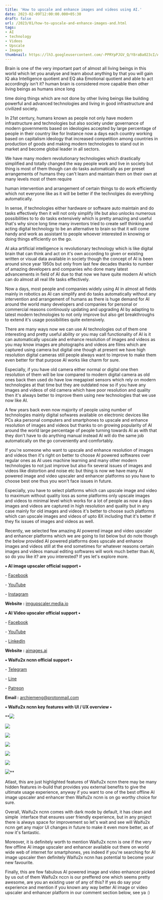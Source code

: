 ```yaml
---
title: 'How to upscale and enhance images and videos using AI.'
date: 2023-02-09T12:00:00.000+05:30
draft: false
url: /2023/01/how-to-upscale-and-enhance-images-and.html
tags: 
- AI
- technology
- Videos
- Upscale
- Images
thumbnail: https://lh3.googleusercontent.com/-PPRYpPJGV_Q/Y8raBa023cI/AAAAAAAAQb4/05Ed2wnQl08RfR_NibEbmCaLCHROQzFSwCNcBGAsYHQ/s1600/1674238466916356-0.png
---
```


  

Brain is one of the very important part of almost all living beings in this world which let you analyse and learn about anything by that you will gain IQ aka Intelligence quotient and EQ aka Emotional quotient and able to act accordingly isn't it? human brain is considered more capable then other living beings as humans since long

time doing things which are not done by other living beings like building powerful and advanced technologies and living in good infrastructure and civilized society.

  

In 21st century, humans known as people not only have modern infrastructure and technologies but also society under governance of modern governments based on ideologies accepted by large percentage of people in their country like for Instance now a days each country working based on capitalism ideology that increased competition among countries in production of goods and making modern technologies to stand out in market and become global leader in all sectors.

  

We have many modern revolutionary technologies which drastically simplified and totally changed the way people work and live in society but thing is most of them though can do tasks automatically as per preset arrangements of humans they can't learn and maintain them on their own at many levels most of them require 

human intervention and arrangement of certain things to do work efficiently which not everyone like as it will be better if the technolgies do everything automatically.

  

In sense, if technologies either hardware or software auto maintain and do tasks effectively then it will not only simplify life but also unlocks numerous possibilities to to do tasks extensively which is pretty amazing and useful that's why since long time many inventors tried to create self thinking and acting digital technology to be an alternative to brain so that it will come handy and work as assistant to people whoever interested in knowing or doing things efficiently on the go.

  

AI aka artificial intelligence is revolutionary technology which is like digital brain that can think and act on it's own according to given or existing written or visual data available in society though the concept of AI is been around since year 1950s but only from last few decades thanks to number of amazing developers and companies who done many latest advancements in field of AI due to that now we have quite modern AI which can do almost all real life tasks effectively.

  

Now a days, most people and companies widely using AI in almost all fields mainly in robotics as AI can simplify and do tasks automatically without any intervention and arrangement of humans as there is huge demand for AI around the world many developers and companies for personal or commercial reasons continously updating and upgrading AI by adapting to latest modern technologies to not only improve but also get breakthroughs to extend it's usage possibilities quite extensively.

  

There are many ways now we can use AI technologies out of them one interesting and pretty useful ability or you may call functionality of AI is it can automatically upscale and enhance resolution of images and videos as you may know images are photographs and videos are films which are captured using camera but digital one though at present we have high resolution digital cameras still people always want to improve to make them even better for that purpose AI works like charm for sure.

  

Especially, if you have old camera either normal or digital one then resolution of them will be low compared to modern digital camera as old ones back then used do have low megapixel sensors which rely on modern technologies at that time but they are outdated now so if you have any images and videos of old camera which have poor resolution and quality then it's always better to improve them using new technologies that we use now like AI.

  

A few years back even now majority of people using number of technologies mainly digital sofwares available on electronic devices like PCs aka personal computers and smartphones to upscale and enhance resolution of images and videos but thanks to on growing popularity of AI around the world large percentage of people turning towards AI as with that they don't have to do anything manual instead AI will do the same job automatically on the go conveniently and comfortably.

  

If you're someone who want to upscale and enhance resolution of images and videos then it's right on better to choose AI powered softwares over regular ones as AI uses machine learning and many other modern technologies to not just improve but also fix several issues of images and videos like distortion and noise etc but thing is now we have many AI powered image and video upscaler and enhancer platforms so you have to choose best one thus you won't face issues in future.

  

Especially, you have to select platforms which can upscale image and video to maximum without quality loss as some platforms only upscale images and videos to minimal level which works for a lot of people as now a days images and videos are captured in high resolution and quality but in any case mainly for old images and videos it's better to choose such platforms which can upscale images and videos of upto 8X including that it's better if they fix issues of images and videos as well.

  

Recently, we selected few amazing AI powered image and video upscaler and enhancer platforms which we are going to list below but do note though the below provided AI powered platforms does upscale and enhance images and videos still at the end sometimes for whatever reasons certain images and videos manual editing softwares will work much better than AI, so do you like it? are you interested? If yes let's explore more.

  

**• AI image upscaler official support •**

\- [Facebook](https://www.facebook.com/MediaioOfficial)

\- [YouTube](https://www.youtube.com/channel/UC5yZCPN2Xds61GKl_i90ZtQ)

\- [Instagram](https://www.instagram.com/mediaioofficial/)

  

**Website :** [imgupscaler.media.io](http://imgupscaler.media.io)

  

**• AI Video upscaler official support •**

\- [Facebook](https://www.facebook.com/aimagesVR)

\- [YouTube](https://www.youtube.com/channel/UCxyMIjGELzI-yxbFXCTC2Uw)

\- [LinkedIn](https://www.linkedin.com/company/aimages-vr)

  

**Website :** [aimages.ai](http://aimages.ai)

  

**• Waifu2x ncnn official support •**

\- [Telegram](https://t.me/joinchat/gRDBZyN0Km84YWVl)

\- [Line](https://line.me/R/ti/g/31VNtZ31nc)

\- [Patreon](https://www.patreon.com/archiemeng)

**Email :** [archiemeng@protonmail.com](mailto:archiemeng@protonmail.com)

**• Waifu2x ncnn key features with UI / UX overview •**

 **![](https://lh3.googleusercontent.com/-P6I1Z5U7pds/Y8zdGSnnahI/AAAAAAAAQcY/WT7HWGH0uyUiDBJ5Z50o_OqGlyqvHcvMwCNcBGAsYHQ/s1600/1674370326738159-0.png) 

 ![](https://lh3.googleusercontent.com/-kGV1p5P_uXw/Y8zdFgKFXkI/AAAAAAAAQcU/GEJU-enbm5w5gFvew2Xg43QM7ru1ogEHQCNcBGAsYHQ/s1600/1674370323682650-1.png) 

 ![](https://lh3.googleusercontent.com/-Tx_ElYEIuLQ/Y8zdE7mwNMI/AAAAAAAAQcQ/0EL-sQSMMfcrZxHDGtdFJRS_k6-UD9kJwCNcBGAsYHQ/s1600/1674370320564033-2.png) 

 ![](https://lh3.googleusercontent.com/-X5UeqeYZkuA/Y8zdDyriXgI/AAAAAAAAQcM/tpu71zehc3g6Hpf_DAl2Q94AF40FJbRjQCNcBGAsYHQ/s1600/1674370316958808-3.png) 

 ![](https://lh3.googleusercontent.com/-goZ0Kve5vsA/Y8zdDDwUMBI/AAAAAAAAQcI/afSumUi7NfgXfAiennFiOIgEmEhYr7YQwCNcBGAsYHQ/s1600/1674370313690854-4.png) 

 ![](https://lh3.googleusercontent.com/-XSySwjuqXbU/Y8zdCImK1YI/AAAAAAAAQcE/lb9j_uw9w4EtqpC2V6hT5onHoawxb_Y4wCNcBGAsYHQ/s1600/1674370310414854-5.png) 

 ![](https://lh3.googleusercontent.com/-s_VokHFzieM/Y8zdBbPIQMI/AAAAAAAAQcA/jX9F0Lb8x-0NJItztv-dkDzUhiA14b0egCNcBGAsYHQ/s1600/1674370304643578-6.png)** 

Atlast, this are just highlighted features of Waifu2x ncnn there may be many hidden features in-build that provides you external benefits to give the ultimate usage experience, anyway if you want to one of the best offline AI image upscaler and enhancer then Waifu2x ncnn is on go worthy choice for sure.

  

Overall, Waifu2x ncnn comes with dark mode by default, it has clean and simple  interface that ensures user friendly experience, but in any project there is always space for improvement so let's wait and see will Waifu2x ncnn get any major UI changes in future to make it even more better, as of now it's fantastic.

  

Moreover, it is definitely worth to mention Waifu2x ncnn is one if the very few offline AI image upscaler and enhancer available out there on world wide web of internet for smartphones, yes indeed if you're searching for AI image upscaler then definitely Waifu2x ncnn has potential to become your new favourite.

  

Finally, this are few fabulous AI powered image and video enhancer picked by us out of them Waifu2x nccn is our preffered one which seems pretty awesome, are you an existing user of any of this? If yes do say your experience and mention if you known any way better AI image or video upscaler and enhancer platform in our comment section below, see ya :)
